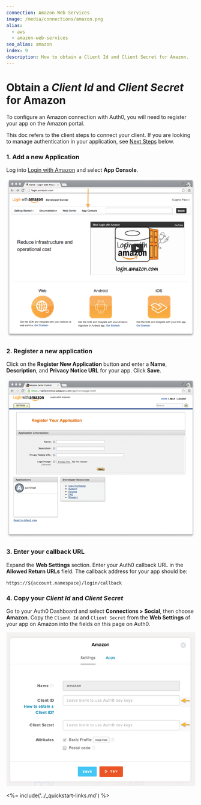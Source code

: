```yaml
---
connection: Amazon Web Services
image: /media/connections/amazon.png
alias:
  - aws
  - amazon-web-services
seo_alias: amazon
index: 9
description: How to obtain a Client Id and Client Secret for Amazon.
---
```


# Obtain a *Client Id* and *Client Secret* for Amazon

To configure an Amazon connection with Auth0, you will need to register your app on the Amazon portal.

This doc refers to the client steps to connect your client. If you are looking to manage authentication in your application, see [Next Steps](#next-steps) below.

### 1. Add a new Application
Log into [Login with Amazon](http://login.amazon.com) and select **App Console**.

![](/media/articles/connections/social/amazon/amazon-login-1.png)

### 2. Register a new application

Click on the **Register New Application** button and enter a **Name**, **Description**, and **Privacy Notice URL** for your app. Click **Save**.

![](/media/articles/connections/social/amazon/amazon-register-app.png)

### 3. Enter your callback URL

Expand the **Web Settings** section. Enter your Auth0 callback URL in the **Allowed Return URLs** field. The callback address for your app should be:

    https://${account.namespace}/login/callback

### 4. Copy your *Client Id* and *Client Secret*

Go to your Auth0 Dashboard and select **Connections > Social**, then choose **Amazon**. Copy the `Client Id` and `Client Secret` from the **Web Settings** of your app on Amazon into the fields on this page on Auth0.

![](/media/articles/connections/social/amazon/amazon-add-connection.png)

<%= include('../_quickstart-links.md') %>
